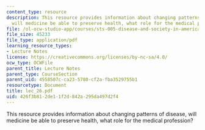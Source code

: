 ```yaml
---
content_type: resource
description: This resource provides information about changing patterns of disease,
  will medicine be able to preserve health, what role for the medical profession?
file: /ol-ocw-studio-app/courses/sts-005-disease-and-society-in-america-fall-2005/426f3b812de11f2d842a295da497d2f4_lec_26.pdf
file_size: 45233
file_type: application/pdf
learning_resource_types:
- Lecture Notes
license: https://creativecommons.org/licenses/by-nc-sa/4.0/
ocw_type: OCWFile
parent_title: Lecture Notes
parent_type: CourseSection
parent_uid: 4558507c-ca23-5780-cf2a-fba3529755b1
resourcetype: Document
title: lec_26.pdf
uid: 426f3b81-2de1-1f2d-842a-295da497d2f4
---
```

This resource provides information about changing patterns of disease, will medicine be able to preserve health, what role for the medical profession?